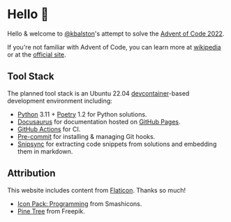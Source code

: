 # Hello 👋

Hello & welcome to
[@kbalston]'s
attempt to solve the [Advent of Code 2022](https://adventofcode.com).

If you're not familiar with Advent of Code, you can learn more at
[wikipedia](https://en.wikipedia.org/wiki/Advent_of_Code)
or at the
[official site](https://adventofcode.com/2022/about).

## Tool Stack

The planned tool stack is an Ubuntu 22.04
[devcontainer]-based development environment
including:

- [Python] 3.11 + [Poetry] 1.2 for Python solutions.
- [Docusaurus] for documentation hosted on [GitHub Pages].
- [GitHub Actions] for CI.
- [Pre-commit] for installing & managing Git hooks.
- [Snipsync] for extracting code snippets from solutions and embedding them in markdown.

## Attribution

This website includes content from [Flaticon]. Thanks so much!

- [Icon Pack: Programming](https://www.flaticon.com/packs/programming-117?style_id=28&family_id=12&group_id=159)
  from Smashicons.
- [Pine Tree](https://www.flaticon.com/free-icon/pine-tree_2225518?term=tree&related_id=2225518)
  from Freepik.

[@kbalston]: https://github.com/kbalston
[clang]: https://clang.llvm.org
[cmake]: https://gitlab.kitware.com/cmake/cmake
[devcontainer]: https://code.visualstudio.com/docs/devcontainers/containers
[docusaurus]: https://docusaurus.io
[flaticon]: https://www.flaticon.com
[github actions]: https://docs.github.com/en/actions
[github pages]: https://pages.github.com
[poetry]: https://python-poetry.org
[pre-commit]: https://pre-commit.com
[python]: https://www.python.org
[snipsync]: https://github.com/temporalio/snipsync

